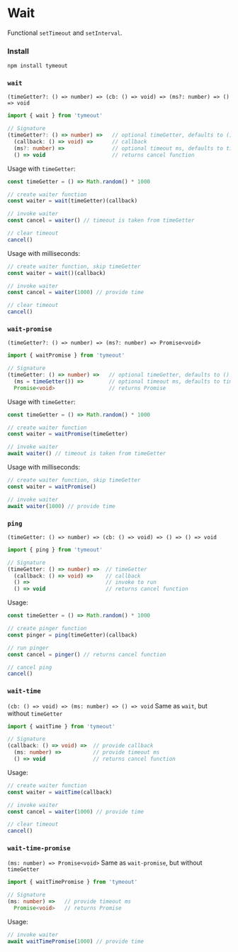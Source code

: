# Wait
Functional `setTimeout` and `setInterval`.

### Install
```ts
npm install tymeout
```

### `wait`
`(timeGetter?: () => number) => (cb: () => void) => (ms?: number) => () => void`
```ts
import { wait } from 'tymeout'

// Signature
(timeGetter?: () => number) =>   // optional timeGetter, defaults to () => 0
  (callback: () => void) =>      // callback
  (ms?: number) =>               // optional timeout ms, defaults to timeGetter()
  () => void                     // returns cancel function
```
Usage with `timeGetter`:
```ts
const timeGetter = () => Math.random() * 1000

// create waiter function
const waiter = wait(timeGetter)(callback)

// invoke waiter
const cancel = waiter() // timeout is taken from timeGetter

// clear timeout
cancel()
```
Usage with milliseconds:
```ts
// create waiter function, skip timeGetter
const waiter = wait()(callback)

// invoke waiter
const cancel = waiter(1000) // provide time

// clear timeout
cancel()
```

### `wait-promise`
`(timeGetter?: () => number) => (ms?: number) => Promise<void>`
```ts
import { waitPromise } from 'tymeout'

// Signature
(timeGetter: () => number) =>   // optional timeGetter, defaults to () => 0
  (ms = timeGetter()) =>        // optional timeout ms, defaults to timeGetter()
  Promise<void>                 // returns Promise
```
Usage with `timeGetter`:
```ts
const timeGetter = () => Math.random() * 1000

// create waiter function
const waiter = waitPromise(timeGetter)

// invoke waiter
await waiter() // timeout is taken from timeGetter
```
Usage with milliseconds:
```ts
// create waiter function, skip timeGetter
const waiter = waitPromise()

// invoke waiter
await waiter(1000) // provide time
```

### `ping`
`(timeGetter: () => number) => (cb: () => void) => () => () => void`
```ts
import { ping } from 'tymeout'

// Signature
(timeGetter: () => number) =>  // timeGetter 
  (callback: () => void) =>    // callback
  () =>                        // invoke to run
  () => void                   // returns cancel function
```
Usage:
```ts
const timeGetter = () => Math.random() * 1000

// create pinger function
const pinger = ping(timeGetter)(callback)

// run pinger
const cancel = pinger() // returns cancel function

// cancel ping
cancel()
```

### `wait-time`
`(cb: () => void) => (ms: number) => () => void`
Same as `wait`, but without `timeGetter`
```ts
import { waitTime } from 'tymeout'

// Signature
(callback: () => void) =>  // provide callback
  (ms: number) =>          // provide timeout ms
  () => void               // returns cancel function
```
Usage:
```ts
// create waiter function
const waiter = waitTime(callback)

// invoke waiter
const cancel = waiter(1000) // provide time

// clear timeout
cancel()
```

### `wait-time-promise`
`(ms: number) => Promise<void>`
Same as `wait-promise`, but without `timeGetter`
```ts
import { waitTimePromise } from 'tymeout'

// Signature
(ms: number) =>   // provide timeout ms
  Promise<void>   // returns Promise
```
Usage:
```ts
// invoke waiter
await waitTimePromise(1000) // provide time
```
